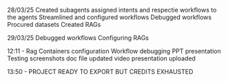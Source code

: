 28/03/25
Created subagents
assigned intents and respectie workflows to the agents
Streamlined and configured workflows
Debugged workflows
Procured datasets
Created RAGs

29/03/25
Debugged workflows
Configuring RAGs

12:11 - 
Rag Containers configuration
Workflow debugging
PPT presentation
Testing
screenshots doc file updated
video presentation uploaded

13:50 - PROJECT READY TO EXPORT BUT CREDITS EXHAUSTED
